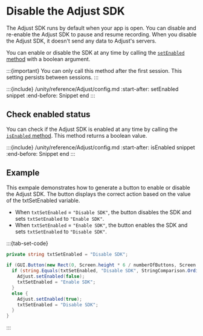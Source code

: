 # Disable the Adjust SDK

The Adjust SDK runs by default when your app is open. You can disable and re-enable the Adjust SDK to pause and resume recording. When you disable the Adjust SDK, it doesn't send any data to Adjust's servers.

You can enable or disable the SDK at any time by calling the [`setEnabled` method](#unity-setenabled-invocation) with a boolean argument.

:::{important}
You can only call this method after the first session. This setting persists between sessions.
:::

:::{include} /unity/reference/Adjust/config.md
:start-after: setEnabled snippet
:end-before: Snippet end
:::

## Check enabled status

You can check if the Adjust SDK is enabled at any time by calling the [`isEnabled` method](#unity-isenabled-invocation). This method returns a boolean value.

:::{include} /unity/reference/Adjust/config.md
:start-after: isEnabled snippet
:end-before: Snippet end
:::

## Example

This exmpale demonstrates how to generate a button to enable or disable the Adjust SDK. The button displays the correct action based on the value of the txtSetEnabled variable.

* When `txtSetEnabled` = `"Disable SDK"`, the button disables the SDK and sets `txtSetEnabled` to `"Enable SDK"`.
* When `txtSetEnabled` = `"Enable SDK"`, the button enables the SDK and sets `txtSetEnabled` to `"Disable SDK"`.

:::{tab-set-code}

```c#
private string txtSetEnabled = "Disable SDK";

if (GUI.Button(new Rect(0, Screen.height * 6 / numberOfButtons, Screen.width, Screen.height / numberOfButtons), txtSetEnabled)) {
  if (string.Equals(txtSetEnabled, "Disable SDK", StringComparison.OrdinalIgnoreCase)) {
    Adjust.setEnabled(false);
    txtSetEnabled = "Enable SDK";
  }
  else {
    Adjust.setEnabled(true);
    txtSetEnabled = "Disable SDK";
  }
}
```

:::
